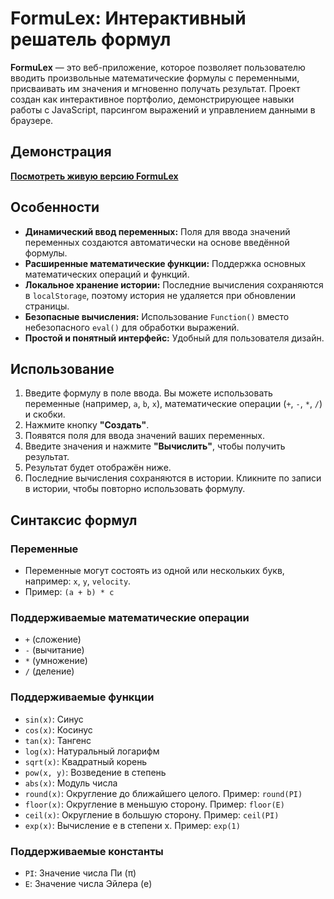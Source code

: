 # FormuLex: Интерактивный решатель формул

**FormuLex** — это веб-приложение, которое позволяет пользователю вводить произвольные математические формулы с переменными, присваивать им значения и мгновенно получать результат. Проект создан как интерактивное портфолио, демонстрирующее навыки работы с JavaScript, парсингом выражений и управлением данными в браузере.

## Демонстрация
[**Посмотреть живую версию FormuLex**](https://dizzyz7.github.io/formulax-calculator/)

## Особенности
*   **Динамический ввод переменных:** Поля для ввода значений переменных создаются автоматически на основе введённой формулы.
*   **Расширенные математические функции:** Поддержка основных математических операций и функций.
*   **Локальное хранение истории:** Последние вычисления сохраняются в `localStorage`, поэтому история не удаляется при обновлении страницы.
*   **Безопасные вычисления:** Использование `Function()` вместо небезопасного `eval()` для обработки выражений.
*   **Простой и понятный интерфейс:** Удобный для пользователя дизайн.

## Использование
1.  Введите формулу в поле ввода. Вы можете использовать переменные (например, `a`, `b`, `x`), математические операции (`+`, `-`, `*`, `/`) и скобки.
2.  Нажмите кнопку **"Создать"**.
3.  Появятся поля для ввода значений ваших переменных.
4.  Введите значения и нажмите **"Вычислить"**, чтобы получить результат.
5.  Результат будет отображён ниже.
6.  Последние вычисления сохраняются в истории. Кликните по записи в истории, чтобы повторно использовать формулу.

## Синтаксис формул
### Переменные
*   Переменные могут состоять из одной или нескольких букв, например: `x`, `y`, `velocity`.
*   Пример: `(a + b) * c`

### Поддерживаемые математические операции
*   `+` (сложение)
*   `-` (вычитание)
*   `*` (умножение)
*   `/` (деление)

### Поддерживаемые функции
*   `sin(x)`: Синус
*   `cos(x)`: Косинус
*   `tan(x)`: Тангенс
*   `log(x)`: Натуральный логарифм
*   `sqrt(x)`: Квадратный корень
*   `pow(x, y)`: Возведение в степень
*   `abs(x)`: Модуль числа
*   `round(x)`: Округление до ближайшего целого. Пример: `round(PI)`
*   `floor(x)`: Округление в меньшую сторону. Пример: `floor(E)`
*   `ceil(x)`: Округление в большую сторону. Пример: `ceil(PI)`
*   `exp(x)`: Вычисление e в степени x. Пример: `exp(1)`

### Поддерживаемые константы
*   `PI`: Значение числа Пи (π)
*   `E`: Значение числа Эйлера (e) 
